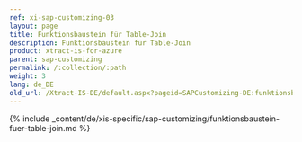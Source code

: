 ```yaml
---
ref: xi-sap-customizing-03
layout: page
title: Funktionsbaustein für Table-Join
description: Funktionsbaustein für Table-Join
product: xtract-is-for-azure
parent: sap-customizing
permalink: /:collection/:path
weight: 3
lang: de_DE
old_url: /Xtract-IS-DE/default.aspx?pageid=SAPCustomizing-DE:funktionsbaustein-fuer-table-join	
---
```

{% include _content/de/xis-specific/sap-customizing/funktionsbaustein-fuer-table-join.md %}
